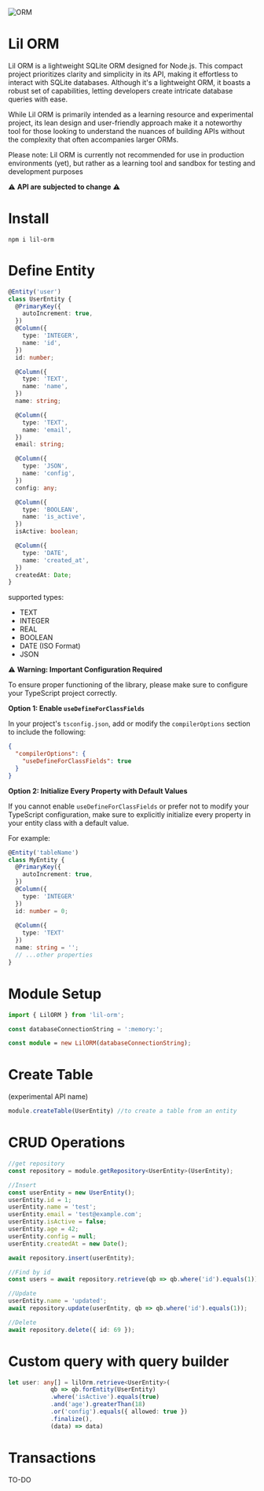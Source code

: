 ![ORM](https://github.com/scassius/lil-orm/assets/35706430/5fd46412-ea3d-40b8-a56a-20450e9e2986)

# Lil ORM
Lil ORM is a lightweight SQLite ORM designed for Node.js. This compact project prioritizes clarity and simplicity in its API, making it effortless to interact with SQLite databases. Although it's a lightweight ORM, it boasts a robust set of capabilities, letting developers create intricate database queries with ease.

While Lil ORM is primarily intended as a learning resource and experimental project, its lean design and user-friendly approach make it a noteworthy tool for those looking to understand the nuances of building APIs without the complexity that often accompanies larger ORMs.

Please note: Lil ORM is currently not recommended for use in production environments (yet), but rather as a learning tool and sandbox for testing and development purposes

⚠️ **API are subjected to change** ⚠️ 

# Install 
```shell
npm i lil-orm
```

# Define Entity
```typescript
@Entity('user')
class UserEntity {
  @PrimaryKey({
    autoIncrement: true,
  })
  @Column({
    type: 'INTEGER',
    name: 'id',
  })
  id: number;

  @Column({
    type: 'TEXT',
    name: 'name',
  })
  name: string;

  @Column({
    type: 'TEXT',
    name: 'email',
  })
  email: string;

  @Column({
    type: 'JSON',
    name: 'config',
  })
  config: any;

  @Column({
    type: 'BOOLEAN',
    name: 'is_active',
  })
  isActive: boolean;

  @Column({
    type: 'DATE',
    name: 'created_at',
  })
  createdAt: Date;
}
```
supported types:
 - TEXT
 - INTEGER
 - REAL
 - BOOLEAN
 - DATE (ISO Format)
 - JSON

 
⚠️ **Warning: Important Configuration Required**

To ensure proper functioning of the library, please make sure to configure your TypeScript project correctly.

**Option 1: Enable `useDefineForClassFields`**

In your project's `tsconfig.json`, add or modify the `compilerOptions` section to include the following:

```json
{
  "compilerOptions": {
    "useDefineForClassFields": true
  }
}
```
**Option 2: Initialize Every Property with Default Values**

If you cannot enable `useDefineForClassFields` or prefer not to modify your TypeScript configuration, make sure to explicitly initialize every property in your entity class with a default value.

For example:

```typescript
@Entity('tableName')
class MyEntity {
  @PrimaryKey({
    autoIncrement: true,
  })
  @Column({
    type: 'INTEGER'
  })
  id: number = 0;
  
  @Column({
    type: 'TEXT'
  })
  name: string = '';
  // ...other properties
}
```

# Module Setup
```typescript
import { LilORM } from 'lil-orm';

const databaseConnectionString = ':memory:';

const module = new LilORM(databaseConnectionString);

```

# Create Table
(experimental API name)
```typescript
module.createTable(UserEntity) //to create a table from an entity
```

# CRUD Operations
```typescript
//get repository
const repository = module.getRepository<UserEntity>(UserEntity);

//Insert 
const userEntity = new UserEntity();
userEntity.id = 1;
userEntity.name = 'test';
userEntity.email = 'test@example.com';
userEntity.isActive = false;
userEntity.age = 42;
userEntity.config = null;
userEntity.createdAt = new Date();

await repository.insert(userEntity);

//Find by id
const users = await repository.retrieve(qb => qb.where('id').equals(1));

//Update
userEntity.name = 'updated';
await repository.update(userEntity, qb => qb.where('id').equals(1));

//Delete
await repository.delete({ id: 69 });
```

# Custom query with query builder
```typescript
let user: any[] = lilOrm.retrieve<UserEntity>(
            qb => qb.forEntity(UserEntity)
            .where('isActive').equals(true)
            .and('age').greaterThan(18)
            .or('config').equals({ allowed: true })
            .finalize(), 
            (data) => data)
```

# Transactions

TO-DO
